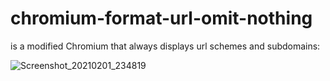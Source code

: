 # chromium-format-url-omit-nothing

is a modified Chromium that always displays url schemes and subdomains:

![Screenshot_20210201_234819](https://user-images.githubusercontent.com/4222502/106474437-43f12700-64e8-11eb-9510-a5c7bd2716cc.png)
